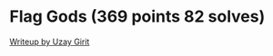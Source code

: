 # Flag Gods (369 points 82 solves)

[Writeup by Uzay Girit](http://uzpg.me/cyber-security/2020/05/31/castors-ctf-writeups.html#flag-gods)
